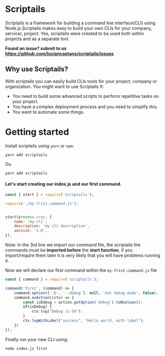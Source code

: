 # Scriptails

Scriptails is a framework for building a command line interface(CLI) using Node.js.Scriptails makes easy to build your own CLIs for your company, servicer, project.
Yes, scriptails were created to be used both within projects and as a separate tool.

**Found an issue? submit to us https://github.com/luciancaetano/scriptails/issues**

## Why use Scriptails?
With scriptails you can easily build CLIs tools for your project, company or organization.
You might want to use Scriptails if:
- You need to build some advanced scripts to perform repetitive tasks on your project.
- You have a complex deployment process and you need to simplify this.
- You want to automate some things.

# Getting started

Install scriptails using `yarn` or `npm`:


```shell
yarn add scriptails
```
Ou
```shell
yarn add scriptails
```

#### Let's start creating our index.js and our first command.

```js title="index.js"
const { start } = require('scriptails');

require('./my-frist.command.js');


start(process.argv, {
    name: 'my-cli',
    description: 'my cli description',
    version: '1.0',
});
```
Note: In the 3rd line we import our command file, the scriptails the commands must be **imported before** the **start function**, if you import/require them later it is very likely that you will have problems running it.

Now we will declare our first command within the `my-frist.command.js` file

```js title="my-frist.command.js"
const { command } = require('scriptails');

command('first', (command) => {
    command.option(['-D', '--debug'], null, 'Set debug mode', false);
    command.onAction((ctx) => {
        const isDebug = action.getOption('debug').toBoolean();
        if(isDebug) {
            ctx.log("Debug is On");
        }
        ctx.logWithLabel("success", "Hello world, with label");
    })
});

```

Finally run your new CLI using:

```shell
node index.js first
```
